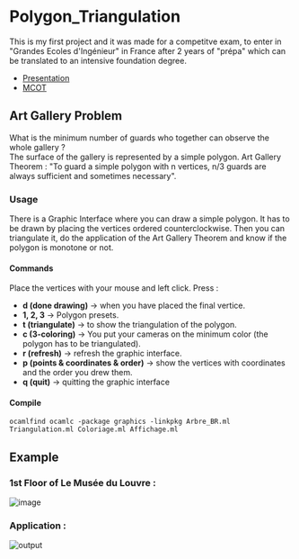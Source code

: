 # Polygon_Triangulation

This is my first project and it was made for a competitve exam, to enter in "Grandes Ecoles d'Ingénieur" in France after 2 years of "prépa" which can be translated to an intensive foundation degree.

- [Presentation](https://github.com/Keesayy/Polygon_Triangulation/blob/main/TIPE/TIPE_Arthur_P%20.pdf
)
- [MCOT](https://github.com/Keesayy/Polygon_Triangulation/blob/main/TIPE/Mcot_28839_AP_Etape2.pdf)

## Art Gallery Problem

What is the minimum number of guards who together can observe the whole gallery ? \
The surface of the gallery is represented by a simple polygon. Art Gallery Theorem : "To guard a simple polygon with 
n vertices, n/3 guards are always sufficient and sometimes necessary".

### Usage
There is a Graphic Interface where you can draw a simple polygon. It has to be drawn by placing the vertices ordered counterclockwise.
Then you can triangulate it, do the application of the Art Gallery Theorem and know if the polygon is monotone or not.

#### Commands
Place the vertices with your mouse and left click.
Press :
- **d (done drawing)** -> when you have placed the final vertice.
- **1, 2, 3** -> Polygon presets.
- **t (triangulate)** -> to show the triangulation of the polygon.
- **c (3-coloring)** -> You put your cameras on the minimum color (the polygon has to be triangulated).
- **r (refresh)** -> refresh the graphic interface.
- **p (points & coordinates & order)** -> show the vertices with coordinates and the order you drew them.
- **q (quit)** -> quitting the graphic interface

#### Compile
`ocamlfind ocamlc -package graphics -linkpkg Arbre_BR.ml Triangulation.ml Coloriage.ml Affichage.ml`

## Example

### 1st Floor of Le Musée du Louvre :

![image]()

### Application :

![output]()

